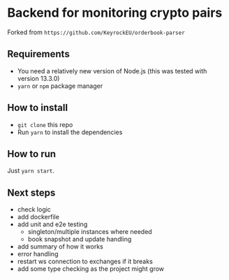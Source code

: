 # Backend for monitoring crypto pairs

Forked from `https://github.com/KeyrockEU/orderbook-parser`

## Requirements

- You need a relatively new version of Node.js (this was tested with version 13.3.0)
- `yarn` or `npm` package manager

## How to install

- `git clone` this repo
- Run `yarn` to install the dependencies

## How to run

Just `yarn start`.

## Next steps

- check logic
- add dockerfile
- add unit and e2e testing
  - singleton/multiple instances where needed
  - book snapshot and update handling
- add summary of how it works
- error handling
- restart ws connection to exchanges if it breaks
- add some type checking as the project might grow
